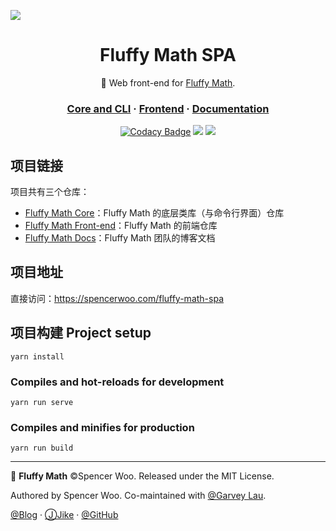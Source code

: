 ![](https://i.loli.net/2019/01/17/5c3f68bd2a8ee.png)

<div align="center">

<h1> Fluffy Math SPA </h1>

<p> 🌟 Web front-end for <a href="https://github.com/spencerwooo/fluffy-math">Fluffy Math</a>. </p>

<h3>
<a href="https://github.com/spencerwooo/fluffy-math">Core and CLI</a>
<span> · </span>
<a href="https://github.com/spencerwooo/fluffy-math-spa">Frontend</a>
<span> · </span>
<a href="https://spencerwoo.com/fluffy-math-docs/">Documentation</a>
</h3>

[![Codacy Badge](https://img.shields.io/codacy/grade/d7278d6db4fa4adc93668e2970a46b40.svg?logo=codacy&logoColor=%23fff&style=for-the-badge)](https://www.codacy.com/app/spencerwooo/fluffy-math-spa?utm_source=github.com&amp;utm_medium=referral&amp;utm_content=spencerwooo/fluffy-math-spa&amp;utm_campaign=Badge_Grade)
[![](https://img.shields.io/badge/codestyle-standard-2176ff.svg?style=for-the-badge&logo=eslint&logoColor=fff)](https://standardjs.com/)
[![](https://img.shields.io/github/license/spencerwooo/fluffy-math.svg?style=for-the-badge)](https://github.com/spencerwooo/fluffy-math-spa/blob/master/LICENSE)

</div>

## 项目链接

项目共有三个仓库：

- [Fluffy Math Core](https://github.com/spencerwooo/fluffy-math)：Fluffy Math 的底层类库（与命令行界面）仓库
- [Fluffy Math Front-end](https://github.com/spencerwooo/fluffy-math-spa)：Fluffy Math 的前端仓库
- [Fluffy Math Docs](https://github.com/spencerwooo/fluffy-math-docs)：Fluffy Math 团队的博客文档

## 项目地址

直接访问：<https://spencerwoo.com/fluffy-math-spa>

## 项目构建 Project setup
```
yarn install
```

### Compiles and hot-reloads for development
```
yarn run serve
```

### Compiles and minifies for production
```
yarn run build
```

---

🔢 **Fluffy Math** ©Spencer Woo. Released under the MIT License.

Authored by Spencer Woo. Co-maintained with [@Garvey Lau](https://github.com/Garvey98).

[@Blog](https://spencerwoo.com/) · [ⒿJike](https://web.okjike.com/user/4DDA0425-FB41-4188-89E4-952CA15E3C5E/post) · [@GitHub](https://github.com/spencerwooo)